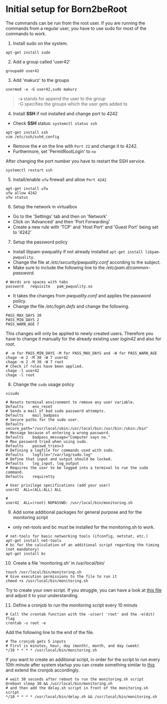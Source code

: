 # Initial setup for Born2beRoot
The commands can be run from the root user. If you are running the commands
from a regular user, you have to use sudo for most of the commands to work.

1. Install sudo on the system.

`apt-get install sudo`

2. Add a group called 'user42'

`groupadd user42`

3. Add 'makurz' to the groups

`usermod -a -G user42,sudo makurz`

> -a stands for append the user to the group<br>
> -G specifies the groups which the user gets added to

4. Install **SSH** if not installed and change port to 4242

- Check **SSH** status: `systemctl status ssh`

```shell
apt-get install ssh
vim /etc/ssh/sshd_config
```

- Remove the `#` on the line with `Port 22` and change it to 4242.
- Furthermore, set 'PermitRootLogin' to `no`

After changing the port number you have to restart the SSH service.
```shell
systemctl restart ssh
```

5. Install/enable `ufw` firewall and allow `Port 4242`

```shell
apt-get install ufw
ufw allow 4242
ufw status
```

6. Setup the network in virtualbox

- Go to the 'Settings' tab and then on 'Network'
- Click on 'Advanced' and then 'Port Forwarding'
- Create a new rule with 'TCP' and 'Host Port' and 'Guest Port' being set to '4242'

7. Setup the password policy

- Install libpam-pwquality if not already installed `apt-get install libpam-pwquality`.
- Change the file at _/etc/security/pwquality.conf_ according to the subject.
- Make sure to include the following line to the _/etc/pam.d/common-password_.

```
# Words are spaces with tabs
password   requisite   pam_pwquality.so
```

- It takes the changes from _pwquality.conf_ and applies the password policy.
- Change the file _/etc/login.defs_ and change the following.

```
PASS_MAX_DAYS 30
PASS_MIN_DAYS 2
PASS_WARN_AGE 7
```

This changes will only be applied to newly created users. Therefore you have to change it manually for the
already existing user _login42_ and also for _root_.

```shell
# -m for PASS_MIN_DAYS -M for PASS_MAX_DAYS and -W for PASS_WARN_AGE
chage -m 2 -M 30 -W 7 user42
chage -m 2 -M 30 -W 7 root
# Check if rules have been applied.
chage -l user42
chage -l root
```

8. Change the `sudo` usage policy

```shell
visudo
```
```
# Resets terminal environment to remove any user variable.
Defaults	env_reset
# Sends a mail of bad sudo password attempts.
Defaults	mail_badpass
# Secure paths for the sudo user.
Defaults	secure_path="/usr/local/sbin:/usr/local/bin:/usr/bin:/sbin:/bin"
# Message because of entering a wrong password.
Defaults	badpass_message="Computer says no."
# Max password tried when using sudo.
Defaults	passwd_tries=3
# Defining a logfile for commands used with sudo.
Defaults	logfile="/var/log/sudo.log"
# Define that input and output should be locked.
Defaults	log_input, log_output
# Requires the user to be logged into a terminal to run the sudo command.
Defaults	requiretty

# User privilege specifications (add your user)
user42  ALL=(ALL:ALL) ALL

# 
user42  ALL=(root) NOPASSWD: /usr/local/bin/monitoring.sh
```

9. Add some additional packages for general purpose and for the monitoring script

- only net-tools and bc must be installed for the monitoring.sh to work.

```shell
# net-tools for basic networking tools (ifconfig, netstat, etc.)
apt-get install net-tools
# bc for the calculation of an additional script regarding the timing (not mandatory)
apt-get install bc
```

10. Create a file 'monitoring.sh' in /usr/local/bin/

```shell
touch /usr/local/bin/monitoring.sh
# Give execution permissions to the file to run it
chmod +x /usr/local/bin/monitoring.sh
```

Try to create your own script. If you struggle, you can have a look at [this file](./monitoring.sh) and adjust it to your understanding.

11. Define a cronjob to run the monitoring script every 10 minuts

```shell
# Call the crontab function with the -u(ser) 'root' and the -e(dit) flag
crontab -u root -e
```

Add the following line to the end of the file.

```shell
# The cronjob gets 5 inputs
# First is minutes, hour, day (month), month, and day (week)
*/10 * * * * /usr/local/bin/monitoring.sh
```

If you want to create an additional script, in order for the script to run every 10th minute after system startup
you can create something similar to [this](./delay.sh) and extend the cronjob accordingly.

```shell
# wait 30 seconds after reboot to run the monitoring.sh script
@reboot sleep 30 && /usr/local/bin/monitoring.sh
# and then add the delay.sh script in front of the monitoring.sh script
*/10 * * * * /usr/local/bin/delay.sh && /usr/local/bin/monitoring.sh
```
